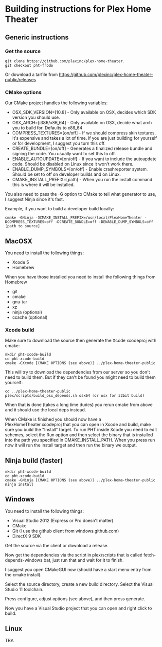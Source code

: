 # Building instructions for Plex Home Theater

## Generic instructions

### Get the source

```
git clone https://github.com/plexinc/plex-home-theater.
git checkout pht-frodo
```

Or download a tarfile from https://github.com/plexinc/plex-home-theater-public/releases

### CMake options

Our CMake project handles the following variables:

* OSX_SDK_VERSION=[10.8] - Only available on OSX, decides which SDK version you should use.
* OSX_ARCH=[i386/x86_64] - Only available on OSX, decide what arch you to build for. Defaults to x86_64
* COMPRESS_TEXTURES=[on/off] - If we should compress skin textures. It's expensive and takes a lot of time. If you are just building for yourself or for development, I suggest you turn this off.
* CREATE_BUNDLE=[on/off] - Generates a finalized release bundle and signing the code. You usually want to set this to off.
* ENABLE_AUTOUPDATE=[on/off] - If you want to include the autoupdate code. Should be disabled on Linux since it won't work there.
* ENABLE_DUMP_SYMBOLS=[on/off] - Enable crashreporter system. Should be set to off on developer builds and on Linux.
* CMAKE_INSTALL_PREFIX=[path] - When you run the install command this is where it will be installed.

You also need to pass the -G option to CMake to tell what generator to use, I suggest Ninja since it's fast.

Example, if you want to build a developer build locally:

```
cmake -GNinja -DCMAKE_INSTALL_PREFIX=/usr/local/PlexHomeTheater -DCOMPRESS_TEXTURES=off -DCREATE_BUNDLE=off -DENABLE_DUMP_SYMBOLS=off [path to source]
```

## MacOSX

You need to install the following things:

* Xcode 5
* Homebrew

When you have those installed you need to install the following things from Homebrew

* git
* cmake
* gnu-tar
* xz
* ninja (optional)
* ccache (optional)

### Xcode build

Make sure to download the source then generate the Xcode xcodeproj with cmake:

```
mkdir pht-xcode-build
cd pht-xcode-build
cmake -GXcode [CMAKE OPTIONS (see above)] ../plex-home-theater-public
```

This will try to download the dependencies from our server so you don't need to build them. But if they can't be found you might need to build them yourself:

```
cd ../plex-home-theater-public
plex/scripts/build_osx_depends.sh osx64 (or osx for 32bit build)
```

When that is done (takes a long time dudes) you rerun cmake from above and it should use the local deps instead.

When CMake is finished you should now have a PlexHomeTheater.xcodeproj that you can open in Xcode and build, make sure you build the "Install" target. To run PHT inside Xcode you need to edit schemes, select the Run option and then select the binary that is installed into the path you specified in CMAKE_INSTALL_PATH. When you press run now it will run the install target and then run the binary we output.

## Ninja build (faster)

```
mkdir pht-xcode-build
cd pht-xcode-build
cmake -GNinja [CMAKE OPTIONS (see above)] ../plex-home-theater-public
ninja install
```

## Windows

You need to install the following things:

* Visual Studio 2012 (Express or Pro doesn't matter)
* CMake
* Git (I use the github client from windows.github.com)
* DirectX 9 SDK

Get the source via the client or download a release.

Now get the dependencies via the script in plex\scripts that is called fetch-depends-windows.bat, just run that and wait for it to finish.

I suggest you open CMakeGUI now (should have a start menu entry from the cmake install).

Select the source directory, create a new build directory. Select the Visual Studio 11 toolchain.

Press configure, adjust options (see above), and then press generate.

Now you have a Visual Studio project that you can open and right click to build.

## Linux

TBA
